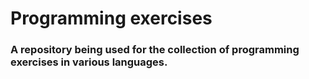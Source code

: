 # Programming exercises

### A repository being used for the collection of programming exercises in various languages.